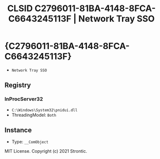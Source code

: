 ﻿---
title: "CLSID C2796011-81BA-4148-8FCA-C6643245113F | Network Tray SSO"
excerpt: What is COM-Object CLSID C2796011-81BA-4148-8FCA-C6643245113F?
---

# {C2796011-81BA-4148-8FCA-C6643245113F}

* `Network Tray SSO`

## Registry


### InProcServer32

* `C:\Windows\System32\pnidui.dll`
* ThreadingModel: `Both`

## Instance

* Type: `__ComObject`

MIT License. Copyright (c) 2021 Strontic.


